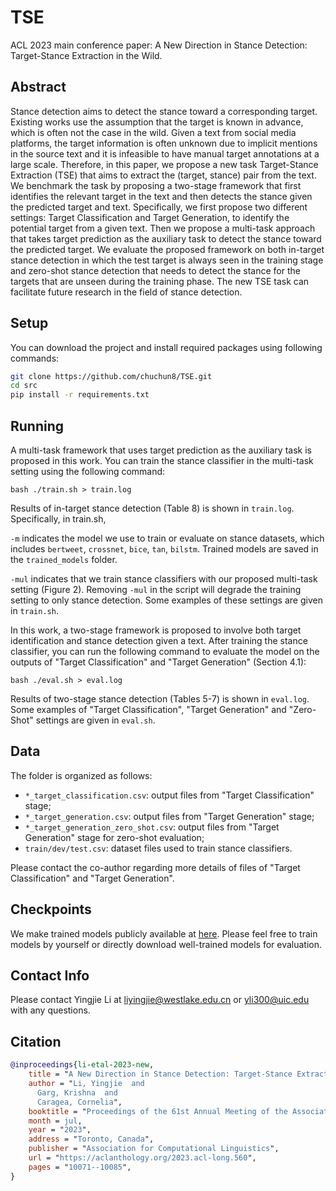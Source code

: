 # TSE

ACL 2023 main conference paper: A New Direction in Stance Detection: Target-Stance Extraction in the Wild.

## Abstract

Stance detection aims to detect the stance toward a corresponding target. Existing works use the assumption that the target is known in advance, which is often not the case in the wild. Given a text from social media platforms, the target information is often unknown due to implicit mentions in the source text and it is infeasible to have manual target annotations at a large scale. Therefore, in this paper, we propose a new task Target-Stance Extraction (TSE) that aims to extract the (target, stance) pair from the text. We benchmark the task by proposing a two-stage framework that first identifies the relevant target in the text and then detects the stance given the predicted target and text. Specifically, we first propose two different settings: Target Classification and Target Generation, to identify the potential target from a given text. Then we propose a multi-task approach that takes target prediction as the auxiliary task to detect the stance toward the predicted target. We evaluate the proposed framework on both in-target stance detection in which the test target is always seen in the training stage and zero-shot stance detection that needs to detect the stance for the targets that are unseen during the training phase. The new TSE task can facilitate future research in the field of stance detection.

## Setup

You can download the project and install required packages using following commands:

```bash
git clone https://github.com/chuchun8/TSE.git
cd src
pip install -r requirements.txt
```

## Running

A multi-task framework that uses target prediction as the auxiliary task is proposed in this work. You can train the stance classifier in the multi-task setting using the following command:

```
bash ./train.sh > train.log
```
Results of in-target stance detection (Table 8) is shown in `train.log`. Specifically, in train.sh,

`-m` indicates the model we use to train or evaluate on stance datasets, which includes `bertweet`, `crossnet`, `bice`, `tan`, `bilstm`. Trained models are saved in the `trained_models` folder.

`-mul` indicates that we train stance classifiers with our proposed multi-task setting (Figure 2). Removing `-mul` in the script will degrade the training setting to only stance detection. Some examples of these settings are given in `train.sh`.

In this work, a two-stage framework is proposed to involve both target identification and stance detection given a text. After training the stance classifier, you can run the following command to evaluate the model on the outputs of "Target Classification" and "Target Generation" (Section 4.1):
```
bash ./eval.sh > eval.log
```
Results of two-stage stance detection (Tables 5-7) is shown in `eval.log`. Some examples of "Target Classification", "Target Generation" and "Zero-Shot" settings are given in `eval.sh`.

## Data

The folder is organized as follows:

- `*_target_classification.csv`: output files from "Target Classification" stage;
- `*_target_generation.csv`: output files from "Target Generation" stage;
- `*_target_generation_zero_shot.csv`: output files from "Target Generation" stage for zero-shot evaluation;
- `train/dev/test.csv`: dataset files used to train stance classifiers.

Please contact the co-author regarding more details of files of "Target Classification" and "Target Generation".

## Checkpoints

We make trained models publicly available at [here](https://drive.google.com/drive/folders/1jN7n0U2-6A3xMmCLIvPfsZMLM0zzHpuJ?usp=sharing). Please feel free to train models by yourself or directly download well-trained models for evaluation.

## Contact Info

Please contact Yingjie Li at liyingjie@westlake.edu.cn or yli300@uic.edu with any questions.

## Citation

```bibtex
@inproceedings{li-etal-2023-new,
    title = "A New Direction in Stance Detection: Target-Stance Extraction in the Wild",
    author = "Li, Yingjie  and
      Garg, Krishna  and
      Caragea, Cornelia",
    booktitle = "Proceedings of the 61st Annual Meeting of the Association for Computational Linguistics (Volume 1: Long Papers)",
    month = jul,
    year = "2023",
    address = "Toronto, Canada",
    publisher = "Association for Computational Linguistics",
    url = "https://aclanthology.org/2023.acl-long.560",
    pages = "10071--10085",
}
```

